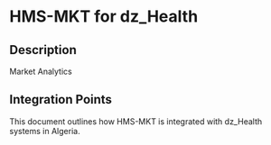 # HMS-MKT for dz_Health

## Description

Market Analytics

## Integration Points

This document outlines how HMS-MKT is integrated with dz_Health systems in Algeria.
